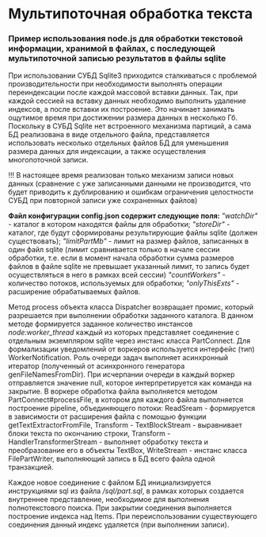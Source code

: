 # Мультипоточная обработка текста

### Пример использования node.js для обработки текстовой информации, хранимой в файлах, с последующей мультипоточной записью результатов в файлы sqlite

При использовании СУБД Sqlite3 приходится сталкиваться с проблемой производительности при необходимости выполнять операции переиндексации после каждой массовой вставки данных. Так, при каждой сессией на вставку данных необходимо выполнить удаление индексов, а
после вставки их построение. Это начинает занимать ощутимое время при достижении размера данных в несколько Гб. Поскольку в СУБД Sqlite нет встроенного механизма партиций, а сама БД реализована в виде отдельного файла, представляется использовать несколько отдельных файлов БД для уменьшения размера данных для индексации, а также осуществления многопоточной записи.

!!! В настоящее время реализован только механизм записи новых данных (сравнение с уже записанными данными не производится, что будет приводить к дублированию и ошибкам ограничения целостности СУБД при повторной записи уже сохраненных файлов) 

**Файл конфигурации config.json содержит следующие поля:**
    *"watchDir"* - каталог в котором находятся файлы для обработки;
    *"storeDir"* - каталог, где будут сформированы результирующие файлы sqlite (должен существовать);
    *"limitPartMb"* - лимит на размер файлов, записанных в один файл sqlite 
        (лимит сравнивается только в начале сессии обработки, т.е. если в момент начала обработки 
        сумма размеров файлов в файле sqlite не превышает указанный лимит, то запись будет 
        осуществляться в него в рамках всей сессии)
    *"countWorkers"* - количество потоков, используемых для обработки;
    *"onlyThisExts"* - расширение обрабатываемых файлов.

Метод process объекта класса Dispatcher возвращает промис, который разрешается при выполнении 
обработки заданного каталога. В данном методе формируется заданное количество инстансов 
*node:worker_thread* каждый из которых представляет соединение с отдельным экземпляром sqlite
через инстанс класса PartConnect. Для формализации уведомлений от воркеров 
используется интерфейс (тип) WorkerNotification. Роль очереди задач выполняет асинхронный итератор (полученный от асинхронного генератора genFileNamesFromDir). При исчерпании очереди в каждый воркер
отправляется значение null, которое интерпретируется как команда на закрытие.
    В воркере обработка файла выполняется методом PartConnect#processFile, в котором для каждого
файла выполняется построение pipeline, объединяющего потоки: 
    ReadSream - формируется в зависимости от расширения файла с помощью функции getTextExtractorFromFile,
    Transform - TextBlockStream - выравнивает блоки текста по окончанию строки,
    Transform - HandlerTransformerStream - выполняет обработку текста и преобразование его в объекты TextBox,
    WriteStream - инстанс класса FilePartWriter, выполняющий запись в БД всего файла одной транзакцией.

Каждое новое соединение с файлом БД инициализируется инструкциями sql из файла
*/sql/part.sql*, в рамках которых создается внутреннее представление, необходимое для выполнения 
полнотекстового поиска. При закрытии соединения выполняется построение индекса над Items. При переиспользовании существующего соединения данный индекс удаляется (при выполнении записи). 




